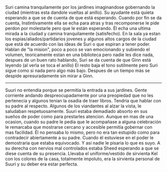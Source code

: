 Suri camina tranquilamente por los jardines imaginandose gobernando la ciudad (mientras esta dandole vueltas al anillo). Su ayudante está quieta esperando a que se de cuenta de que está esperando. Cuando por fin se da cuenta, Instintivamente ella se echa para atras y tras recomponerse le pide perdon por molestarle pero que le están esperando. Él echa una ultima mirada a la ciudad y camina tranquilamente (satisfecho).
En la sala ya estan los espias/aliados/partidarios jovenes y algunos altos cargos de la ciudad que está de acuerdo con las ideas de Suri o que espiran a tener poder. Hablan de "la mision", poco a poco se van emocionando y subiendo el volumen, teoricamente estan en una biblioteca pero nadie les dice nada, despues de un buen rato hablando, Suri se da cuenta de que Ginn está leyendo (al verla se toca el anillo) El resto baja el tono sutilmente pero Suri sigue como si nada pero algo más bajo. Despues de un tiempo más se despide apresuradamente sin mirar a Ginn.

___

Suuri no entendía porque se permitía la entrada a sus jardines.
Gente corriente andando despreocupadamente por una preopiedad que no les pertenecia y algunos tenian la osadia de traer libros.
Tendria que hablar con su padre al respecto.
Algunos de los viandantes al alzar la vista, le saludaban respetuosamente. Suuri estaba demadiado absorto en sus sueños de poder como para prestarles atencion. Aunque en mas de una ocasion, cuando su padre le pedia que le acompañase a alguna celebración 
le remarcaba que mostrarse cercano y accesible permitía gobernar con mas facilidad.
Él no pensaba lo mismo, pero no era tan estupido como para contradecir abiertamente a su padre. Cuando él estuviese en el poder le demostraria que estaba equivocado.
Y así nadie le pisaria lo que es suyo.
A su derecha con nervios mal controlados estaba Sheed esperando a que se diese cuenta de su presencia.
Llevaba el uniforme/vestido de sirvienta Kel con los colores de la casa, totalmente impoluto, era la sirvienta personal de Suuri y su deber era estar perfecta.